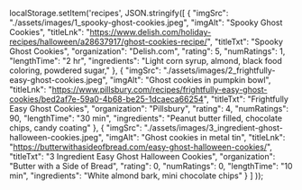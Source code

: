 localStorage.setItem('recipes', JSON.stringify([
{
"imgSrc": "./assets/images/1_spooky-ghost-cookies.jpeg",
"imgAlt": "Spooky Ghost Cookies",
"titleLnk": "https://www.delish.com/holiday-recipes/halloween/a28637917/ghost-cookies-recipe/",
"titleTxt": "Spooky Ghost Cookies",
"organization": "Delish.com",
"rating": 5,
"numRatings": 1,
"lengthTime": "2 hr",
"ingredients": "Light corn syrup, almond, black food coloring, powdered sugar,"
},
{
"imgSrc": "./assets/images/2_frightfully-easy-ghost-cookies.jpeg",
"imgAlt": "Ghost cookies in pumpkin bowl",
"titleLnk": "https://www.pillsbury.com/recipes/frightfully-easy-ghost-cookies/bed2af7e-59a0-4b68-be25-1dcaeca66254",
"titleTxt": "Frightfully Easy Ghost Cookies",
"organization": "Pillsbury",
"rating": 4,
"numRatings": 90,
"lengthTime": "30 min",
"ingredients": "Peanut butter filled, chocolate chips, candy coating"
},
{
"imgSrc": "./assets/images/3_ingredient-ghost-halloween-cookies.jpeg",
"imgAlt": "Ghost cookies in metal tin",
"titleLnk": "https://butterwithasideofbread.com/easy-ghost-halloween-cookies/",
"titleTxt": "3 Ingredient Easy Ghost Halloween Cookies",
"organization": "Butter with a Side of Bread",
"rating": 0,
"numRatings": 0,
"lengthTime": "10 min",
"ingredients": "White almond bark, mini chocolate chips"
}
]
));

